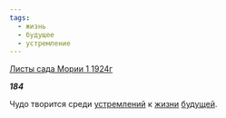 ```yaml
---
tags:
  - жизнь
  - будущее
  - устремление
---
```

[Листы сада Мории 1 1924г](https://127.0.0.1:4002/agni/1924)

___184___

Чудо творится среди [устремлений](../../../tags/#устремление) к [жизни](../../../tags/#жизнь) [будущей](../../../tags/#будущее).   

